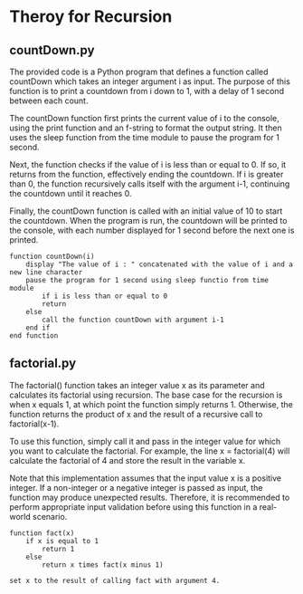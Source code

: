 # Theroy for Recursion

## countDown.py

The provided code is a Python program that defines a function called countDown which takes an integer argument i as input. The purpose of this function is to print a countdown from i down to 1, with a delay of 1 second between each count.

The countDown function first prints the current value of i to the console, using the print function and an f-string to format the output string. It then uses the sleep function from the time module to pause the program for 1 second.

Next, the function checks if the value of i is less than or equal to 0. If so, it returns from the function, effectively ending the countdown. If i is greater than 0, the function recursively calls itself with the argument i-1, continuing the countdown until it reaches 0.

Finally, the countDown function is called with an initial value of 10 to start the countdown. When the program is run, the countdown will be printed to the console, with each number displayed for 1 second before the next one is printed.

```vbnet
function countDown(i)
    display "The value of i : " concatenated with the value of i and a new line character
    pause the program for 1 second using sleep functio from time module
        if i is less than or equal to 0
        return
    else
        call the function countDown with argument i-1
    end if
end function
```

## factorial.py

The factorial() function takes an integer value x as its parameter and calculates its factorial using recursion. The base case for the recursion is when x equals 1, at which point the function simply returns 1. Otherwise, the function returns the product of x and the result of a recursive call to factorial(x-1).

To use this function, simply call it and pass in the integer value for which you want to calculate the factorial. For example, the line x = factorial(4) will calculate the factorial of 4 and store the result in the variable x.

Note that this implementation assumes that the input value x is a positive integer. If a non-integer or a negative integer is passed as input, the function may produce unexpected results. Therefore, it is recommended to perform appropriate input validation before using this function in a real-world scenario.

```vbnet
function fact(x)
    if x is equal to 1
        return 1
    else
        return x times fact(x minus 1)

set x to the result of calling fact with argument 4.
```